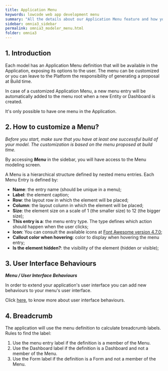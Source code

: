 ```yaml
---
title: Application Menu
keywords: lowcode web app development menu
summary: "All the details about our Application Menu feature and how you can build custom menus for your web applications."
sidebar: omnia3_sidebar
permalink: omnia3_modeler_menu.html
folder: omnia3
---
```



## 1. Introduction

Each model has an Application Menu definition that will be available in the Application, exposing its options to the user.
The menu can be customized or you can leave to the Platform the responsibility of generating a proposal at Build time.

In case of a customized Application Menu, a new menu entry will be automatically added to the menu root when a new Entity or Dashboard is created.

It's only possible to have one menu in the Application.



## 2. How to customize a Menu?

*Before you start, make sure that you have at least one successful build of your model. The customization is based on the menu proposed at build time.* 

 
By accessing **_Menu_** in the sidebar, you will have access to the Menu modeling screen.


A Menu is a hierarchical structure defined by nested menu entries.
Each Menu Entry is defined by:
* **Name**: the entry name (should be unique in a menu);
* **Label**: the element caption;
* **Row**: the layout row in which the element will be placed;
* **Column**: the layout column in which the element will be placed;
* **Size**: the element size on a scale of 1 (the smaller size) to 12 (the bigger size);
* **This entry is a**: the menu entry type. The type defines which action should happen when the user clicks;
* **Icon**: You can consult the available icons at [Font Awesome version 4.7.0](https://fontawesome.com/v4.7.0/);
* **Callout color when hovering**: color to display when hovering the menu entry;
* **Is the element hidden?**: the visibility of the element (hidden or visible);


## 3. User Interface Behaviours
__*Menu / User Interface Behaviours*__

In order to extend your application's user interface you can add new behaviours to your menu's user interface.

Click [here](omnia3_modeler_uibehaviours.html), to know more about user interface behaviours.


## 4. Breadcrumb

The application will use the menu definition to calculate breadcrumb labels. Rules to find the label:

 1. Use the menu entry label if the definition is a member of the Menu.
 2. Use the Dashboard label if the definition is a Dashboard and not a member of the Menu.
 3. Use the Form label if the definition is a Form and not a member of the Menu.
